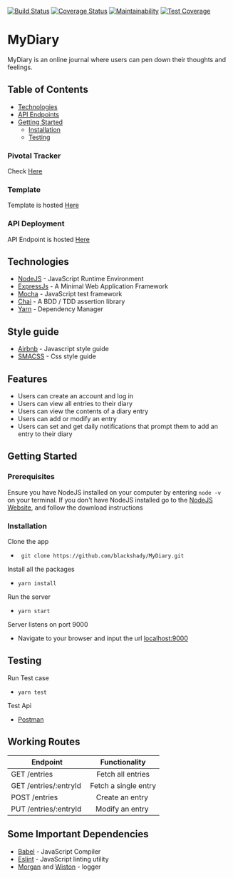 [![Build Status](https://travis-ci.org/blackshady/MyDiary.svg?branch=develop)](https://travis-ci.org/blackshady/MyDiary)
[![Coverage Status](https://coveralls.io/repos/github/blackshady/MyDiary/badge.svg)](https://coveralls.io/github/blackshady/MyDiary)
[![Maintainability](https://api.codeclimate.com/v1/badges/94c0b36aa74409c8e81b/maintainability)](https://codeclimate.com/github/blackshady/MyDiary/maintainability)
[![Test Coverage](https://api.codeclimate.com/v1/badges/94c0b36aa74409c8e81b/test_coverage)](https://codeclimate.com/github/blackshady/MyDiary/test_coverage)
# MyDiary
MyDiary is an online journal where users can pen down their thoughts and feelings.


## Table of Contents

 * [Technologies](#technologies)
 * [API Endpoints](#api-endpoints)
 * [Getting Started](#getting-started)
    * [Installation](#installation)
    * [Testing](#testing)
    
    
### Pivotal Tracker
Check [Here](https://www.pivotaltracker.com/n/projects/2183351)

### Template
Template is hosted [Here](https://blackshady.github.io/MyDiary/UI/pages)

### API Deployment
API Endpoint is hosted [Here](https://my-1-and-only-diary.herokuapp.com) 
## Technologies

* [NodeJS](https://nodejs.org/) - JavaScript Runtime Environment
* [ExpressJs](https://expressjs.com/) - A Minimal  Web Application Framework
* [Mocha](https://mochajs.org/) - JavaScript test framework
* [Chai](http://www.chaijs.com/) - A BDD / TDD assertion library 
* [Yarn](https://www.yarnpkg.com/) - Dependency Manager

## Style guide
* [Airbnb](https://github.com/airbnb/javascript) - Javascript style guide
* [SMACSS](https://smacss.com/book/categorizing) - Css style guide

## Features
  * Users can create an account and log in
  * Users can view all entries to their diary
  * Users can view the contents of a diary entry
  * Users can add or modify an entry
  *  Users can set and get daily notifications that prompt them to add an entry to their diary

  ## Getting Started
 ### Prerequisites
 Ensure you have NodeJS installed on your computer by entering  `node -v ` on your terminal. If you don't have NodeJS installed go to the [NodeJS Website](https://nodejs.org/en/download/), and follow the download instructions
### Installation

Clone the app
* ``` git clone https://github.com/blackshady/MyDiary.git```

Install all the packages
* ``` yarn install ```

Run the server
*  ``` yarn start ```

Server listens on port 9000
* Navigate to your browser and input the url [localhost:9000](http://localhost:9000/)

## Testing
Run Test case
* ```yarn test```

Test Api 
* [Postman](https://getpostman.com/)

## Working Routes
|	Endpoint	            | Functionality         |
|-----------------------|:---------------------:|
|GET /entries           | Fetch all entries     |   
|GET /entries/:entryId  | Fetch a single entry  |
|POST /entries          | Create an entry       |
|PUT /​entries​/:entryId​  | Modify an entry       |

## Some Important Dependencies
  * [Babel](https://babeljs.io/) - JavaScript Compiler
  * [Eslint](https://eslint.org/) - JavaScript linting utility
  * [Morgan]() and [Wiston](https://github.com/winstonjs/winston) -   logger 